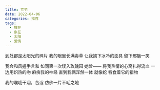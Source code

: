 ```yaml
---
title: 荒芜
date: 2022-04-06
categories: 推荐
tags:
  - 推荐
  - 象征
  - 太阳
  - 爱情
---
```


到处都是太阳光的碎片
我的眼里长满毒草
让我摘下冰冷的面具
留下邪魅一笑
<!--more-->
我会和风握手言和
如同第一次误入玫瑰园
她曾——
将我热情的心窝扎得流血
一边用炽热的吻
麻痹我的神经
直到我俩浑然一体
就像蛇
吞食着它的猎物

我的喉咙干涸，苦涩
仿佛一片不毛之地
